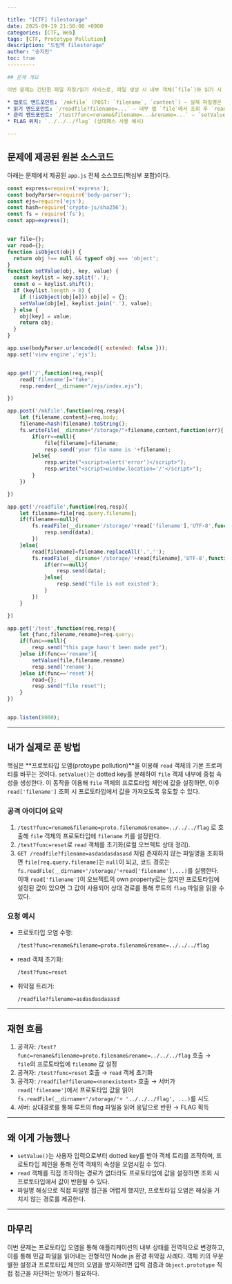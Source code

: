```yaml
---

title: "[CTF] filestorage"
date: 2025-09-19 21:50:00 +0900
categories: [CTF, Web]
tags: [CTF, Prototype Pollution]
description: "드림핵 filestorage"
author: "송지민"
toc: true
---------

## 문제 개요

이번 문제는 간단한 파일 저장/읽기 서비스로, 파일 생성 시 내부 객체(`file`)와 읽기 시 사용하는 객체(`read`)를 활용한다. 파일 생성 시 파일명이 해시되어 저장되므로 직접 이름으로 접근하기 어렵지만, 서비스에는 객체 조작을 허용하는 `/test` 엔드포인트(`rename` 기능)가 있어 프로토타입 오염을 이용하면 `read` 객체의 기본값을 바꿔 서버 루트의 파일을 읽을 수 있다.

* 업로드 엔드포인트: `/mkfile` (POST: `filename`, `content`) — 실제 파일명은 SHA256 해시로 저장
* 읽기 엔드포인트: `/readfile?filename=...` — 내부 맵 `file`에서 조회 후 `read[filename]`을 파일 경로로 사용
* 관리 엔드포인트: `/test?func=rename&filename=...&rename=...` — `setValue()`를 통해 `file` 객체에 키를 설정
* FLAG 위치: `../../../flag` (상대패스 사용 예시)

---
```


## 문제에 제공된 원본 소스코드

아래는 문제에서 제공된 `app.js` 전체 소스코드(핵심부 포함)이다.

```js
const express=require('express');
const bodyParser=require('body-parser');
const ejs=require('ejs');
const hash=require('crypto-js/sha256');
const fs = require('fs');
const app=express();


var file={};
var read={};
function isObject(obj) {
  return obj !== null && typeof obj === 'object';
}
function setValue(obj, key, value) {
  const keylist = key.split('.');
  const e = keylist.shift();
  if (keylist.length > 0) {
    if (!isObject(obj[e])) obj[e] = {};
    setValue(obj[e], keylist.join('.'), value);
  } else {
    obj[key] = value;
    return obj;
  }
}

app.use(bodyParser.urlencoded({ extended: false }));
app.set('view engine','ejs');


app.get('/',function(req,resp){
	read['filename']='fake';
	resp.render(__dirname+"/ejs/index.ejs");

})

app.post('/mkfile',function(req,resp){
	let {filename,content}=req.body;
	filename=hash(filename).toString();
	fs.writeFile(__dirname+"/storage/"+filename,content,function(err){
		if(err==null){
			file[filename]=filename;
			resp.send('your file name is '+filename);
		}else{
			resp.write("<script>alert('error')</script>");
			resp.write("<script>window.location='/'</script>");
		}
	})

})

app.get('/readfile',function(req,resp){
	let filename=file[req.query.filename];
	if(filename==null){
		fs.readFile(__dirname+'/storage/'+read['filename'],'UTF-8',function(err,data){
			resp.send(data);
		})
	}else{
		read[filename]=filename.replaceAll('.','');
		fs.readFile(__dirname+'/storage/'+read[filename],'UTF-8',function(err,data){
			if(err==null){
				resp.send(data);
			}else{
				resp.send('file is not existed');
			}
		})
	}

})

app.get('/test',function(req,resp){
	let {func,filename,rename}=req.query;
	if(func==null){
		resp.send("this page hasn't been made yet");
	}else if(func=='rename'){
		setValue(file,filename,rename)
		resp.send('rename');
	}else if(func=='reset'){
		read={};
		resp.send("file reset");
	}
})


app.listen(8000);
```

---

## 내가 실제로 푼 방법

핵심은 \*\*프로토타입 오염(protoype pollution)\*\*을 이용해 `read` 객체의 기본 프로퍼티를 바꾸는 것이다. `setValue()`는 dotted key를 분해하여 `file` 객체 내부에 중첩 속성을 생성한다. 이 동작을 이용해 `file` 객체의 프로토타입 체인에 값을 설정하면, 이후 `read['filename']` 조회 시 프로토타입에서 값을 가져오도록 유도할 수 있다.

### 공격 아이디어 요약

1. `/test?func=rename&filename=proto.filename&rename=../../../flag` 로 호출해 `file` 객체의 프로토타입에 `filename` 키를 설정한다.
2. `/test?func=reset`로 `read` 객체를 초기화(로컬 오브젝트 상태 정리).
3. `GET /readfile?filename=asdasdasdasasd` 처럼 존재하지 않는 파일명을 조회하면 `file[req.query.filename]`는 `null`이 되고, 코드 경로는 `fs.readFile(__dirname+'/storage/'+read['filename'],...)`를 실행한다. 이때 `read['filename']`이 오브젝트의 own property로는 없지만 프로토타입에 설정된 값이 있으면 그 값이 사용되어 상대 경로를 통해 루트의 `flag` 파일을 읽을 수 있다.

### 요청 예시

* 프로토타입 오염 수행:

  ```
  /test?func=rename&filename=proto.filename&rename=../../../flag
  ```
* read 객체 초기화:

  ```
  /test?func=reset
  ```
* 취약점 트리거:

  ```
  /readfile?filename=asdasdasdasasd
  ```

---

## 재현 흐름

1. 공격자: `/test?func=rename&filename=proto.filename&rename=../../../flag` 호출 → `file`의 프로토타입에 `filename` 값 설정
2. 공격자: `/test?func=reset` 호출 → `read` 객체 초기화
3. 공격자: `/readfile?filename=<nonexistent>` 호출 → 서버가 `read['filename']`에서 프로토타입 값을 읽어 `fs.readFile(__dirname+'/storage/'+ '../../../flag', ...)`를 시도
4. 서버: 상대경로를 통해 루트의 flag 파일을 읽어 응답으로 반환 → FLAG 획득

---

## 왜 이게 가능했나

* `setValue()`는 사용자 입력으로부터 dotted key를 받아 객체 트리를 조작하며, 프로토타입 체인을 통해 전역 객체의 속성을 오염시킬 수 있다.
* `read` 객체를 직접 조작하는 경로가 없더라도 프로토타입에 값을 설정하면 조회 시 프로토타입에서 값이 반환될 수 있다.
* 파일명 해싱으로 직접 파일명 접근을 어렵게 했지만, 프로토타입 오염은 해싱을 거치지 않는 경로를 제공한다.

---

## 마무리

이번 문제는 프로토타입 오염을 통해 애플리케이션의 내부 상태를 전역적으로 변경하고, 이를 통해 민감 파일을 읽어내는 전형적인 Node.js 환경 취약점 사례다. 객체 키의 무분별한 설정과 프로토타입 체인의 오염을 방지하려면 입력 검증과 `Object.prototype` 직접 접근을 차단하는 방어가 필요하다.